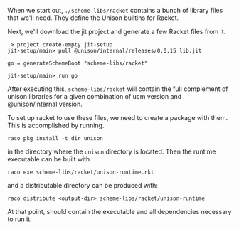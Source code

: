 
When we start out, `./scheme-libs/racket` contains a bunch of library files that we'll need. They define the Unison builtins for Racket.

Next, we'll download the jit project and generate a few Racket files from it.

```ucm
.> project.create-empty jit-setup
jit-setup/main> pull @unison/internal/releases/0.0.15 lib.jit
```

```unison
go = generateSchemeBoot "scheme-libs/racket"
```

```ucm
jit-setup/main> run go
```

After executing this, `scheme-libs/racket` will contain the full
complement of unison libraries for a given combination of ucm version
and @unison/internal version.

To set up racket to use these files, we need to create a package with
them. This is accomplished by running.

    raco pkg install -t dir unison

in the directory where the `unison` directory is located. Then the
runtime executable can be built with

    raco exe scheme-libs/racket/unison-runtime.rkt

and a distributable directory can be produced with:

    raco distribute <output-dir> scheme-libs/racket/unison-runtime

At that point, <output-dir> should contain the executable and all
dependencies necessary to run it.
